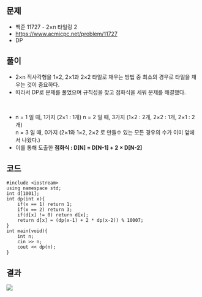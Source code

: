 ## 문제

* 백준 11727 - 2×n 타일링 2 
* https://www.acmicpc.net/problem/11727
* DP



## 풀이

* 2×n 직사각형을 1×2, 2×1과 2×2 타일로 채우는 방법 중 최소의 경우로 타일을 채우는 것이 중요하다.
* 따라서 DP로 문제를 풀었으며 규칙성을 찾고 점화식을 세워 문제를 해결했다.

<br>

* n = 1 일 때,  1가지 (2×1 : 1개)
  n = 2 일 때,  3가지 (1×2 : 2개, 2×2 : 1개, 2×1 : 2개)  
  n = 3 일 때,  0가지 (2×1와 1×2, 2×2 로 만들수 있는 모든 경우의 수가 이미 앞에서 나왔다.)
* 이를 통해 도출한 **점화식 : D[N] = D[N-1] + 2 × D[N-2]**



## 코드

```
#include <iostream>
using namespace std;
int d[1001];
int dp(int x){
	if(x == 1) return 1;
	if(x == 2) return 3;
	if(d[x] != 0) return d[x];
	return d[x] = (dp(x-1) + 2 * dp(x-2)) % 10007;
}
int main(void){
	int n;
	cin >> n;
	cout << dp(n);
}
```





## 결과

<img src="https://user-images.githubusercontent.com/49062985/82219548-63472480-9958-11ea-9d91-c48a1a603220.png" hegiht=100>

